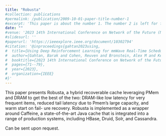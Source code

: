 ```yaml
---
title: "Robusta"
#collection: publications
#permalink: /publication/2009-10-01-paper-title-number-1
#excerpt: 'This paper is about the number 1. The number 2 is left for future work.'
date: ""
#venue: '2023 14th International Conference on Network of the Future (NoF)'
#slidesurl: ''
#paperurl: 'https://ieeexplore.ieee.org/document/10302794'
#citation: '@inproceedings{gahtan2023using,
#  title={Using Deep Reinforcement Learning for mmWave Real-Time Scheduling},
#  author={Gahtan, Barak and Cohen, Reuven and Bronstein, Alex M and Kedar, Gil},
#  booktitle={2023 14th International Conference on Network of the Future (NoF)},
#  pages={71--79},
#  year={2023},
#  organization={IEEE}
#}'
---
```


This paper presents Robusta, a hybrid recoverable cache leveraging PMem and DRAM to get the best of the two: DRAM-like low latency for very frequent items, reduced tail latency due to Pmem’s large capacity, and warm start on fail- ure recovery. Robusta is implemented as a wrapper around Caffeine, a state-of-the-art Java cache that is integrated into a range of production systems, including HBase, Druid, Solr, and Cassandra.

Can be sent upon request.